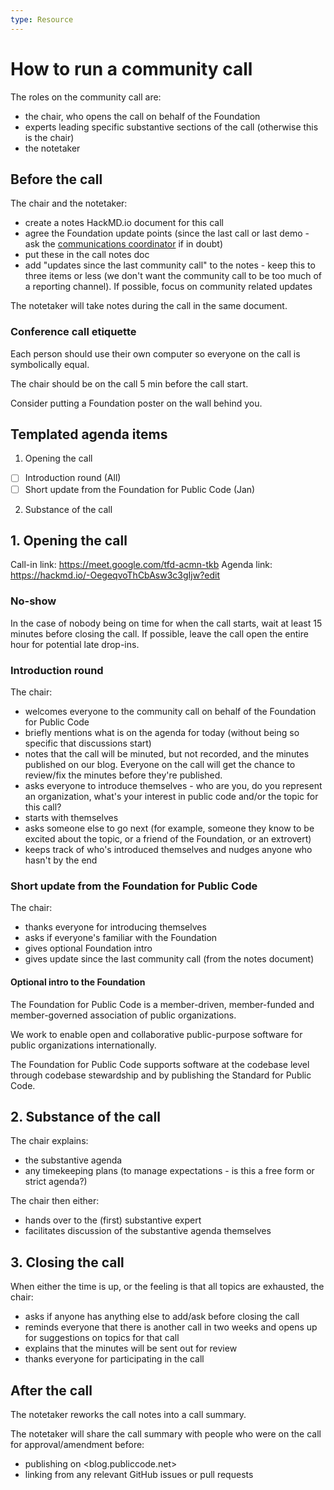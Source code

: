 ```yaml
---
type: Resource
---
```


# How to run a community call

The roles on the community call are:

* the chair, who opens the call on behalf of the Foundation
* experts leading specific substantive sections of the call (otherwise this is the chair)
* the notetaker

## Before the call

The chair and the notetaker:

* create a notes HackMD.io document for this call
* agree the Foundation update points (since the last call or last demo - ask the [communications coordinator](../organization/staff#communications) if in doubt)
* put these in the call notes doc
* add "updates since the last community call" to the notes - keep this to three items or less (we don't want the community call to be too much of a reporting channel). If possible, focus on community related updates

The notetaker will take notes during the call in the same document.

### Conference call etiquette

Each person should use their own computer so everyone on the call is symbolically equal.

The chair should be on the call 5 min before the call start.

Consider putting a Foundation poster on the wall behind you.

## Templated agenda items

1. Opening the call

* [ ] Introduction round (All)
* [ ] Short update from the Foundation for Public Code (Jan)

2. Substance of the call


## 1. Opening the call

Call-in link: https://meet.google.com/tfd-acmn-tkb
Agenda link: https://hackmd.io/-OegeqvoThCbAsw3c3gIjw?edit

### No-show

In the case of nobody being on time for when the call starts, wait at least 15 minutes before closing the call. If possible, leave the call open the entire hour for potential late drop-ins.

### Introduction round

The chair:

* welcomes everyone to the community call on behalf of the Foundation for Public Code
* briefly mentions what is on the agenda for today (without being so specific that discussions start)
* notes that the call will be minuted, but not recorded, and the minutes published on our blog. Everyone on the call will get the chance to review/fix the minutes before they're published.
* asks everyone to introduce themselves - who are you, do you represent an organization, what's your interest in public code and/or the topic for this call?
* starts with themselves
* asks someone else to go next (for example, someone they know to be excited about the topic, or a friend of the Foundation, or an extrovert)
* keeps track of who's introduced themselves and nudges anyone who hasn't by the end

### Short update from the Foundation for Public Code

The chair:

* thanks everyone for introducing themselves
* asks if everyone's familiar with the Foundation
* gives optional Foundation intro
* gives update since the last community call (from the notes document)

#### Optional intro to the Foundation

The Foundation for Public Code is a member-driven, member-funded and member-governed association of public organizations.

We work to enable open and collaborative public-purpose software for public organizations internationally.

The Foundation for Public Code supports software at the codebase level through codebase stewardship and by publishing the Standard for Public Code.

## 2. Substance of the call

The chair explains:

* the substantive agenda
* any timekeeping plans (to manage expectations - is this a free form or strict agenda?)

The chair then either:

* hands over to the (first) substantive expert
* facilitates discussion of the substantive agenda themselves

## 3. Closing the call

When either the time is up, or the feeling is that all topics are exhausted, the chair:

* asks if anyone has anything else to add/ask before closing the call
* reminds everyone that there is another call in two weeks and opens up for suggestions on topics for that call
* explains that the minutes will be sent out for review
* thanks everyone for participating in the call

## After the call

The notetaker reworks the call notes into a call summary. 

The notetaker will share the call summary with people who were on the call for approval/amendment before:

* publishing on <blog.publiccode.net>
* linking from any relevant GitHub issues or pull requests
